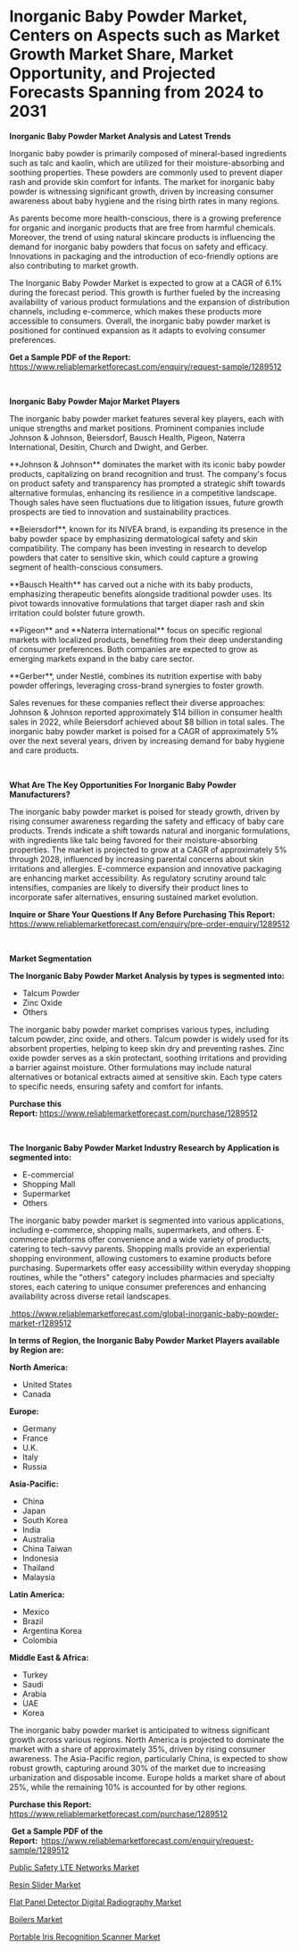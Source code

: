 <p><h1>Inorganic Baby Powder Market, Centers on Aspects such as Market Growth Market Share, Market Opportunity, and Projected Forecasts Spanning from 2024 to 2031</h1></p><p><strong>Inorganic Baby Powder Market Analysis and Latest Trends</strong></p>
<p><p>Inorganic baby powder is primarily composed of mineral-based ingredients such as talc and kaolin, which are utilized for their moisture-absorbing and soothing properties. These powders are commonly used to prevent diaper rash and provide skin comfort for infants. The market for inorganic baby powder is witnessing significant growth, driven by increasing consumer awareness about baby hygiene and the rising birth rates in many regions.</p><p>As parents become more health-conscious, there is a growing preference for organic and inorganic products that are free from harmful chemicals. Moreover, the trend of using natural skincare products is influencing the demand for inorganic baby powders that focus on safety and efficacy. Innovations in packaging and the introduction of eco-friendly options are also contributing to market growth.</p><p>The Inorganic Baby Powder Market is expected to grow at a CAGR of 6.1% during the forecast period. This growth is further fueled by the increasing availability of various product formulations and the expansion of distribution channels, including e-commerce, which makes these products more accessible to consumers. Overall, the inorganic baby powder market is positioned for continued expansion as it adapts to evolving consumer preferences.</p></p>
<p><strong>Get a Sample PDF of the Report:&nbsp;</strong> <a href="https://www.reliablemarketforecast.com/enquiry/request-sample/1289512?utm_campaign=1130&utm_medium=2&utm_source=Github&utm_content=ia&utm_term=30102024&utm_id=inorganic-baby-powder">https://www.reliablemarketforecast.com/enquiry/request-sample/1289512</a></p>
<p>&nbsp;</p>
<p><strong>Inorganic Baby Powder Major Market Players</strong></p>
<p><p>The inorganic baby powder market features several key players, each with unique strengths and market positions. Prominent companies include Johnson & Johnson, Beiersdorf, Bausch Health, Pigeon, Naterra International, Desitin, Church and Dwight, and Gerber.</p><p>**Johnson & Johnson** dominates the market with its iconic baby powder products, capitalizing on brand recognition and trust. The company's focus on product safety and transparency has prompted a strategic shift towards alternative formulas, enhancing its resilience in a competitive landscape. Though sales have seen fluctuations due to litigation issues, future growth prospects are tied to innovation and sustainability practices.</p><p>**Beiersdorf**, known for its NIVEA brand, is expanding its presence in the baby powder space by emphasizing dermatological safety and skin compatibility. The company has been investing in research to develop powders that cater to sensitive skin, which could capture a growing segment of health-conscious consumers.</p><p>**Bausch Health** has carved out a niche with its baby products, emphasizing therapeutic benefits alongside traditional powder uses. Its pivot towards innovative formulations that target diaper rash and skin irritation could bolster future growth.</p><p>**Pigeon** and **Naterra International** focus on specific regional markets with localized products, benefiting from their deep understanding of consumer preferences. Both companies are expected to grow as emerging markets expand in the baby care sector.</p><p>**Gerber**, under Nestlé, combines its nutrition expertise with baby powder offerings, leveraging cross-brand synergies to foster growth. </p><p>Sales revenues for these companies reflect their diverse approaches: Johnson & Johnson reported approximately $14 billion in consumer health sales in 2022, while Beiersdorf achieved about $8 billion in total sales. The inorganic baby powder market is poised for a CAGR of approximately 5% over the next several years, driven by increasing demand for baby hygiene and care products.</p></p>
<p>&nbsp;</p>
<p><strong>What Are The Key Opportunities For Inorganic Baby Powder Manufacturers?</strong></p>
<p><p>The inorganic baby powder market is poised for steady growth, driven by rising consumer awareness regarding the safety and efficacy of baby care products. Trends indicate a shift towards natural and inorganic formulations, with ingredients like talc being favored for their moisture-absorbing properties. The market is projected to grow at a CAGR of approximately 5% through 2028, influenced by increasing parental concerns about skin irritations and allergies. E-commerce expansion and innovative packaging are enhancing market accessibility. As regulatory scrutiny around talc intensifies, companies are likely to diversify their product lines to incorporate safer alternatives, ensuring sustained market evolution.</p></p>
<p><strong>Inquire or Share Your Questions If Any Before Purchasing This Report:</strong> <a href="https://www.reliablemarketforecast.com/enquiry/pre-order-enquiry/1289512?utm_campaign=1130&utm_medium=2&utm_source=Github&utm_content=ia&utm_term=30102024&utm_id=inorganic-baby-powder">https://www.reliablemarketforecast.com/enquiry/pre-order-enquiry/1289512</a></p>
<p>&nbsp;</p>
<p><strong>Market Segmentation</strong></p>
<p><strong>The Inorganic Baby Powder Market Analysis by types is segmented into:</strong></p>
<p><ul><li>Talcum Powder</li><li>Zinc Oxide</li><li>Others</li></ul></p>
<p><p>The inorganic baby powder market comprises various types, including talcum powder, zinc oxide, and others. Talcum powder is widely used for its absorbent properties, helping to keep skin dry and preventing rashes. Zinc oxide powder serves as a skin protectant, soothing irritations and providing a barrier against moisture. Other formulations may include natural alternatives or botanical extracts aimed at sensitive skin. Each type caters to specific needs, ensuring safety and comfort for infants.</p></p>
<p><strong>Purchase this Report:&nbsp;</strong><a href="https://www.reliablemarketforecast.com/purchase/1289512?utm_campaign=1130&utm_medium=2&utm_source=Github&utm_content=ia&utm_term=30102024&utm_id=inorganic-baby-powder">https://www.reliablemarketforecast.com/purchase/1289512</a></p>
<p>&nbsp;</p>
<p><strong>The Inorganic Baby Powder Market Industry Research by Application is segmented into:</strong></p>
<p><ul><li>E-commercial</li><li>Shopping Mall</li><li>Supermarket</li><li>Others</li></ul></p>
<p><p>The inorganic baby powder market is segmented into various applications, including e-commerce, shopping malls, supermarkets, and others. E-commerce platforms offer convenience and a wide variety of products, catering to tech-savvy parents. Shopping malls provide an experiential shopping environment, allowing customers to examine products before purchasing. Supermarkets offer easy accessibility within everyday shopping routines, while the "others" category includes pharmacies and specialty stores, each catering to unique consumer preferences and enhancing availability across diverse retail landscapes.</p></p>
<p><a href="https://www.reliablemarketforecast.com/global-inorganic-baby-powder-market-r1289512?utm_campaign=1130&utm_medium=2&utm_source=Github&utm_content=ia&utm_term=30102024&utm_id=inorganic-baby-powder">&nbsp;https://www.reliablemarketforecast.com/global-inorganic-baby-powder-market-r1289512</a></p>
<p><strong>In terms of Region, the Inorganic Baby Powder Market Players available by Region are:</strong></p>
<p>
    <p> <strong> North America: </strong>
        <ul>
            <li>United States</li>
            <li>Canada</li>
        </ul>
        </p> 
    <p> <strong> Europe: </strong>
        <ul>
            <li>Germany</li>
            <li>France</li>
            <li>U.K.</li>
            <li>Italy</li>
            <li>Russia</li>
        </ul>
        </p> 
    <p> <strong> Asia-Pacific: </strong>
        <ul>
            <li>China</li>
            <li>Japan</li>
            <li>South Korea</li>
            <li>India</li>
            <li>Australia</li>
            <li>China Taiwan</li>
            <li>Indonesia</li>
            <li>Thailand</li>
            <li>Malaysia</li>
        </ul>
        </p> 
    <p> <strong> Latin America: </strong>
        <ul>
            <li>Mexico</li>
            <li>Brazil</li>
            <li>Argentina Korea</li>
            <li>Colombia</li>
        </ul>
        </p> 
    <p> <strong> Middle East & Africa: </strong>
        <ul>
            <li>Turkey</li>
            <li>Saudi</li>
            <li>Arabia</li>
            <li>UAE</li>
            <li>Korea</li>
        </ul>
    </p>
    </p>
<p><p>The inorganic baby powder market is anticipated to witness significant growth across various regions. North America is projected to dominate the market with a share of approximately 35%, driven by rising consumer awareness. The Asia-Pacific region, particularly China, is expected to show robust growth, capturing around 30% of the market due to increasing urbanization and disposable income. Europe holds a market share of about 25%, while the remaining 10% is accounted for by other regions.</p></p>
<p><strong>Purchase this Report: </strong><a href="https://www.reliablemarketforecast.com/purchase/1289512?utm_campaign=1130&utm_medium=2&utm_source=Github&utm_content=ia&utm_term=30102024&utm_id=inorganic-baby-powder">https://www.reliablemarketforecast.com/purchase/1289512</a></p>
<p>&nbsp;<strong>Get a Sample PDF of the Report:&nbsp;&nbsp;</strong><a href="https://www.reliablemarketforecast.com/enquiry/request-sample/1289512?utm_campaign=1130&utm_medium=2&utm_source=Github&utm_content=ia&utm_term=30102024&utm_id=inorganic-baby-powder">https://www.reliablemarketforecast.com/enquiry/request-sample/1289512</a></p>
<p><strong></strong></p>
<p><p><a href="https://github.com/radmanjxendrisczn/Market-Research-Report-List-1/blob/main/public-safety-lte-networks-market.md?utm_campaign=1130&utm_medium=2&utm_source=Github&utm_content=ia&utm_term=30102024&utm_id=inorganic-baby-powder">Public Safety LTE Networks Market</a></p><p><a href="https://www.linkedin.com/pulse/market-insights-global-resin-slider-forecast-innovation-trends-3l4sc?utm_campaign=1130&utm_medium=2&utm_source=Github&utm_content=ia&utm_term=30102024&utm_id=inorganic-baby-powder">Resin Slider Market</a></p><p><a href="https://issuu.com/reportprime-2/docs/flat-panel-detector-digital-radiogr_87a1b3b837afea?utm_campaign=1130&utm_medium=2&utm_source=Github&utm_content=ia&utm_term=30102024&utm_id=inorganic-baby-powder">Flat Panel Detector Digital Radiography Market</a></p><p><a href="https://github.com/habinadmshaulz/Market-Research-Report-List-1/blob/main/boilers-market.md?utm_campaign=1130&utm_medium=2&utm_source=Github&utm_content=ia&utm_term=30102024&utm_id=inorganic-baby-powder">Boilers Market</a></p><p><a href="https://issuu.com/reportprime-2/docs/portable-iris-recognition-scanner-m_e9b34f5ce1e327?utm_campaign=1130&utm_medium=2&utm_source=Github&utm_content=ia&utm_term=30102024&utm_id=inorganic-baby-powder">Portable Iris Recognition Scanner Market</a></p></p>
